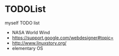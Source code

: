 # TODOList

myself TODO list
* NASA World Wind
* https://support.google.com/webdesigner#topic=
* http://www.linuxstory.org/
* elementary OS




